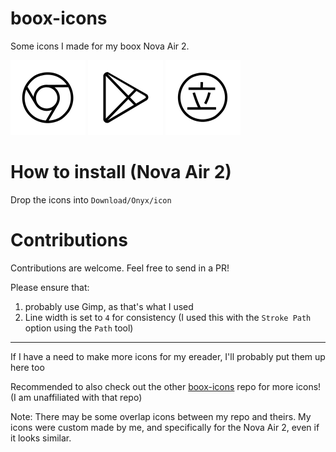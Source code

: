 # boox-icons

Some icons I made for my boox Nova Air 2.

![Chrome](icons/com_android_chrome.png)
![Play Store](icons/com_android_vending.png)
![Google Play Store](icons/eu_kanade_tachiyomi.png)

# How to install (Nova Air 2)
Drop the icons into `Download/Onyx/icon`

# Contributions
Contributions are welcome. Feel free to send in a PR!

Please ensure that:
1. probably use Gimp, as that's what I used
2. Line width is set to `4` for consistency (I used this with the `Stroke Path` option using the `Path` tool)

---
If I have a need to make more icons for my ereader, I'll probably put them up here too

Recommended to also check out the other [boox-icons](https://github.com/danbee/boox-icons) repo for more icons! (I am unaffiliated with that repo)

Note: There may be some overlap icons between my repo and theirs. My icons were custom made by me, and specifically for the Nova Air 2, even if it looks similar.
